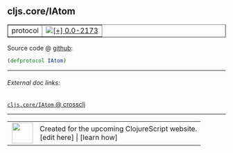 ## cljs.core/IAtom



 <table border="1">
<tr>
<td>protocol</td>
<td><a href="https://github.com/cljsinfo/cljs-api-docs/tree/0.0-2173"><img valign="middle" alt="[+] 0.0-2173" title="Added in 0.0-2173" src="https://img.shields.io/badge/+-0.0--2173-lightgrey.svg"></a> </td>
</tr>
</table>









Source code @ [github](https://github.com/clojure/clojurescript/blob/r2311/src/cljs/cljs/core.cljs#L385):

```clj
(defprotocol IAtom)
```

<!--
Repo - tag - source tree - lines:

 <pre>
clojurescript @ r2311
└── src
    └── cljs
        └── cljs
            └── <ins>[core.cljs:385](https://github.com/clojure/clojurescript/blob/r2311/src/cljs/cljs/core.cljs#L385)</ins>
</pre>

-->

---



###### External doc links:

[`cljs.core/IAtom` @ crossclj](http://crossclj.info/fun/cljs.core.cljs/IAtom.html)<br>

---

 <table>
<tr><td>
<img valign="middle" align="right" width="48px" src="http://i.imgur.com/Hi20huC.png">
</td><td>
Created for the upcoming ClojureScript website.<br>
[edit here] | [learn how]
</td></tr></table>

[edit here]:https://github.com/cljsinfo/cljs-api-docs/blob/master/cljsdoc/cljs.core/IAtom.cljsdoc
[learn how]:https://github.com/cljsinfo/cljs-api-docs/wiki/cljsdoc-files

<!--

This information was too distracting to show to readers, but I'll leave it
commented here since it is helpful to:

- pretty-print the data used to generate this document
- and show how to retrieve that data



The API data for this symbol:

```clj
{:ns "cljs.core",
 :name "IAtom",
 :type "protocol",
 :full-name-encode "cljs.core/IAtom",
 :source {:code "(defprotocol IAtom)",
          :title "Source code",
          :repo "clojurescript",
          :tag "r2311",
          :filename "src/cljs/cljs/core.cljs",
          :lines [385]},
 :full-name "cljs.core/IAtom",
 :history [["+" "0.0-2173"]]}

```

Retrieve the API data for this symbol:

```clj
;; from Clojure REPL
(require '[clojure.edn :as edn])
(-> (slurp "https://raw.githubusercontent.com/cljsinfo/cljs-api-docs/catalog/cljs-api.edn")
    (edn/read-string)
    (get-in [:symbols "cljs.core/IAtom"]))
```

-->
